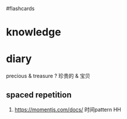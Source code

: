 #flashcards 

# knowledge


# diary



precious & treasure
?
珍贵的 & 宝贝 <!--SR:!2023-01-31-11-17,2,246-->



## spaced repetition
1. https://momentjs.com/docs/ 时间pattern HH